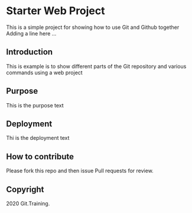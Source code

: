 # Starter Web Project

This is a simple project for showing how to use Git and Github together
Adding a line here ...

## Introduction

This is example is to show different parts of the Git repository and various commands using a web project

## Purpose

This is the purpose text

## Deployment

Thi is the deployment text

## How to contribute

Please fork this repo and then issue Pull requests for review.

## Copyright

2020 Git.Training.
